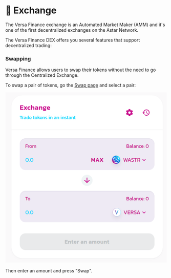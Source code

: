 # 💱 Exchange

The Versa Finance exchange is an Automated Market Maker (AMM) and it's one of the first decentralized exchanges on the Astar Network.

The Versa Finance DEX offers you several features that support decentralized trading:

### Swapping

Versa Finance allows users to swap their tokens without the need to go through the Centralized Exchange.

To swap a pair of tokens, go the [Swap page](https://versa.finance/swap) and select a pair:&#x20;

![Pair selection](<../.gitbook/assets/image (2).png>)

Then enter an amount and press "Swap".
